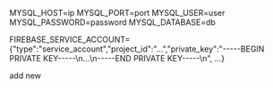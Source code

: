 MYSQL_HOST=ip
MYSQL_PORT=port
MYSQL_USER=user
MYSQL_PASSWORD=password
MYSQL_DATABASE=db

FIREBASE_SERVICE_ACCOUNT={"type":"service_account","project_id":"...","private_key":"-----BEGIN PRIVATE KEY-----\\n...\\n-----END PRIVATE KEY-----\\n", ...}

add new
